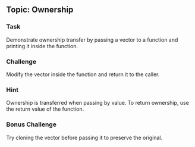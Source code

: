 ## Topic: Ownership

### Task
Demonstrate ownership transfer by passing a vector to a function and printing it inside the function.

### Challenge
Modify the vector inside the function and return it to the caller.

### Hint
Ownership is transferred when passing by value. To return ownership, use the return value of the function.

### Bonus Challenge
Try cloning the vector before passing it to preserve the original.